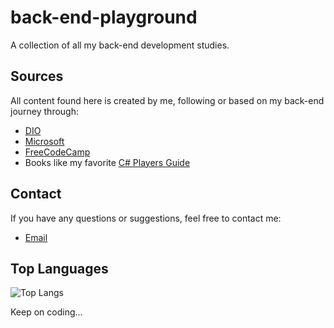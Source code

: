 # back-end-playground
A collection of all my back-end development studies.

## Sources
All content found here is created by me, following or based on my back-end journey through:
- [DIO](https://www.dio.me/)
- [Microsoft](https://learn.microsoft.com/training/)
- [FreeCodeCamp](https://www.freecodecamp.org/)
- Books like my favorite [C# Players Guide](https://csharpplayersguide.com/)

## Contact
If you have any questions or suggestions, feel free to contact me:
- [Email](mailto:diegobavutti@outlook.com)

## Top Languages
![Top Langs](https://github-readme-stats.vercel.app/api/top-langs/?username=spork1on&layout=compact)

Keep on coding...   
